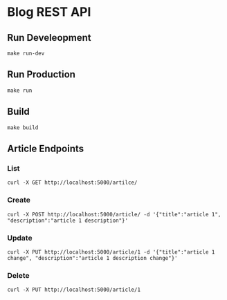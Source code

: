 # Blog REST API

## Run Develeopment

`make run-dev`

## Run Production

`make run`

## Build

`make build`

## Article Endpoints

### List

`curl -X GET http://localhost:5000/artilce/`

### Create

`curl -X POST http://localhost:5000/article/ -d '{"title":"article 1", "description":"article 1 description"}'`

### Update

`curl -X PUT http://localhost:5000/article/1 -d '{"title":"article 1 change", "description":"article 1 description change"}'`

### Delete

`curl -X PUT http://localhost:5000/article/1`
